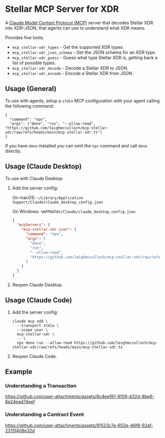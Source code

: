 # Stellar MCP Server for XDR

A [Claude Model Context Protocol (MCP)] server that decodes Stellar XDR into
XDR-JSON, that agents can use to understand what XDR means.

[Claude Model Context Protocol (MCP)]: https://www.claudemcp.com/

Provides five tools:

- `mcp_stellar-xdr_types` - Get the supported XDR types.
- `mcp_stellar-xdr_json_schema` - Get the JSON schema for an XDR type.
- `mcp_stellar-xdr_guess` - Guess what type Stellar XDR is, getting back a list of possible types.
- `mcp_stellar-xdr_decode` - Decode a Stellar XDR to JSON.
- `mcp_stellar-xdr_encode` - Encode a Stellar XDR from JSON.

## Usage (General)

To use with agents, setup a `stdio` MCP configuration with your agent calling
the following command:

```
{
  "command": "npx",
  "args": ["deno", "run", "--allow-read", "https://github.com/leighmcculloch/mcp-stellar-xdr/raw/refs/heads/main/mcp-stellar-xdr.ts"]
}
```

If you have `deno` installed you can omit the `npx` command and call `deno`
directly.

## Usage (Claude Desktop)

To use with Claude Desktop:

1. Add the server config:

   On macOS: `~/Library/Application Support/Claude/claude_desktop_config.json`

   On Windows: `%APPDATA%/Claude/claude_desktop_config.json`

   ```json
   {
     "mcpServers": {
       "mcp-stellar-xdr-json": {
         "command": "npx",
         "args": [
           "deno",
           "run",
           "--allow-read",
           "https://github.com/leighmcculloch/mcp-stellar-xdr/raw/refs/heads/main/mcp-stellar-xdr.ts"
         ]
       }
     }
   }
   ```

2. Reopen Claude Desktop.

## Usage (Claude Code)

1. Add the server config:

   ```
   claude mcp add \
     --transport stdio \
     --scope user \
     mcp-stellar-xdr \
     -- \
     npx deno run --allow-read https://github.com/leighmcculloch/mcp-stellar-xdr/raw/refs/heads/main/mcp-stellar-xdr.ts
   ```

2. Reopen Claude Code.

## Example

### Understanding a Transaction

https://github.com/user-attachments/assets/8c4eef81-9109-432d-8be6-8e24ead74eef

### Understanding a Contract Event

https://github.com/user-attachments/assets/91523c7e-652e-46f8-92af-2315f408e32d
